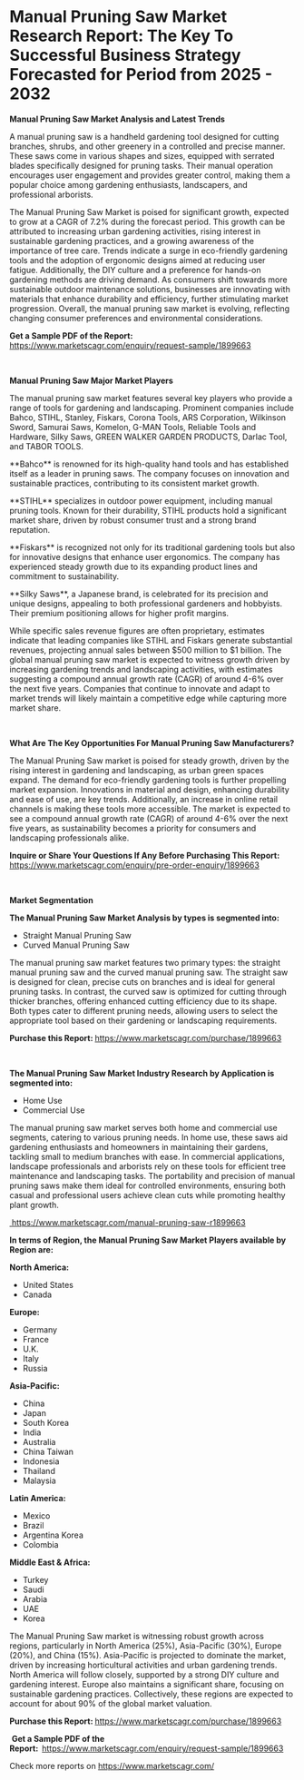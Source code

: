 <p><h1>Manual Pruning Saw Market Research Report: The Key To Successful Business Strategy Forecasted for Period from 2025 - 2032</h1></p><p><strong>Manual Pruning Saw Market Analysis and Latest Trends</strong></p>
<p><p>A manual pruning saw is a handheld gardening tool designed for cutting branches, shrubs, and other greenery in a controlled and precise manner. These saws come in various shapes and sizes, equipped with serrated blades specifically designed for pruning tasks. Their manual operation encourages user engagement and provides greater control, making them a popular choice among gardening enthusiasts, landscapers, and professional arborists.</p><p>The Manual Pruning Saw Market is poised for significant growth, expected to grow at a CAGR of 7.2% during the forecast period. This growth can be attributed to increasing urban gardening activities, rising interest in sustainable gardening practices, and a growing awareness of the importance of tree care. Trends indicate a surge in eco-friendly gardening tools and the adoption of ergonomic designs aimed at reducing user fatigue. Additionally, the DIY culture and a preference for hands-on gardening methods are driving demand. As consumers shift towards more sustainable outdoor maintenance solutions, businesses are innovating with materials that enhance durability and efficiency, further stimulating market progression. Overall, the manual pruning saw market is evolving, reflecting changing consumer preferences and environmental considerations.</p></p>
<p><strong>Get a Sample PDF of the Report:&nbsp;</strong> <a href="https://www.marketscagr.com/enquiry/request-sample/1899663?utm_campaign=3510&utm_medium=2&utm_source=Github&utm_content=ia&utm_term=10042025&utm_id=manual-pruning-saw">https://www.marketscagr.com/enquiry/request-sample/1899663</a></p>
<p>&nbsp;</p>
<p><strong>Manual Pruning Saw Major Market Players</strong></p>
<p><p>The manual pruning saw market features several key players who provide a range of tools for gardening and landscaping. Prominent companies include Bahco, STIHL, Stanley, Fiskars, Corona Tools, ARS Corporation, Wilkinson Sword, Samurai Saws, Komelon, G-MAN Tools, Reliable Tools and Hardware, Silky Saws, GREEN WALKER GARDEN PRODUCTS, Darlac Tool, and TABOR TOOLS. </p><p>**Bahco** is renowned for its high-quality hand tools and has established itself as a leader in pruning saws. The company focuses on innovation and sustainable practices, contributing to its consistent market growth. </p><p>**STIHL** specializes in outdoor power equipment, including manual pruning tools. Known for their durability, STIHL products hold a significant market share, driven by robust consumer trust and a strong brand reputation. </p><p>**Fiskars** is recognized not only for its traditional gardening tools but also for innovative designs that enhance user ergonomics. The company has experienced steady growth due to its expanding product lines and commitment to sustainability.</p><p>**Silky Saws**, a Japanese brand, is celebrated for its precision and unique designs, appealing to both professional gardeners and hobbyists. Their premium positioning allows for higher profit margins. </p><p>While specific sales revenue figures are often proprietary, estimates indicate that leading companies like STIHL and Fiskars generate substantial revenues, projecting annual sales between $500 million to $1 billion. The global manual pruning saw market is expected to witness growth driven by increasing gardening trends and landscaping activities, with estimates suggesting a compound annual growth rate (CAGR) of around 4-6% over the next five years. Companies that continue to innovate and adapt to market trends will likely maintain a competitive edge while capturing more market share.</p></p>
<p>&nbsp;</p>
<p><strong>What Are The Key Opportunities For Manual Pruning Saw Manufacturers?</strong></p>
<p><p>The Manual Pruning Saw market is poised for steady growth, driven by the rising interest in gardening and landscaping, as urban green spaces expand. The demand for eco-friendly gardening tools is further propelling market expansion. Innovations in material and design, enhancing durability and ease of use, are key trends. Additionally, an increase in online retail channels is making these tools more accessible. The market is expected to see a compound annual growth rate (CAGR) of around 4-6% over the next five years, as sustainability becomes a priority for consumers and landscaping professionals alike.</p></p>
<p><strong>Inquire or Share Your Questions If Any Before Purchasing This Report:</strong> <a href="https://www.marketscagr.com/enquiry/pre-order-enquiry/1899663?utm_campaign=3510&utm_medium=2&utm_source=Github&utm_content=ia&utm_term=10042025&utm_id=manual-pruning-saw">https://www.marketscagr.com/enquiry/pre-order-enquiry/1899663</a></p>
<p>&nbsp;</p>
<p><strong>Market Segmentation</strong></p>
<p><strong>The Manual Pruning Saw Market Analysis by types is segmented into:</strong></p>
<p><ul><li>Straight Manual Pruning Saw</li><li>Curved Manual Pruning Saw</li></ul></p>
<p><p>The manual pruning saw market features two primary types: the straight manual pruning saw and the curved manual pruning saw. The straight saw is designed for clean, precise cuts on branches and is ideal for general pruning tasks. In contrast, the curved saw is optimized for cutting through thicker branches, offering enhanced cutting efficiency due to its shape. Both types cater to different pruning needs, allowing users to select the appropriate tool based on their gardening or landscaping requirements.</p></p>
<p><strong>Purchase this Report:&nbsp;</strong><a href="https://www.marketscagr.com/purchase/1899663?utm_campaign=3510&utm_medium=2&utm_source=Github&utm_content=ia&utm_term=10042025&utm_id=manual-pruning-saw">https://www.marketscagr.com/purchase/1899663</a></p>
<p>&nbsp;</p>
<p><strong>The Manual Pruning Saw Market Industry Research by Application is segmented into:</strong></p>
<p><ul><li>Home Use</li><li>Commercial Use</li></ul></p>
<p><p>The manual pruning saw market serves both home and commercial use segments, catering to various pruning needs. In home use, these saws aid gardening enthusiasts and homeowners in maintaining their gardens, tackling small to medium branches with ease. In commercial applications, landscape professionals and arborists rely on these tools for efficient tree maintenance and landscaping tasks. The portability and precision of manual pruning saws make them ideal for controlled environments, ensuring both casual and professional users achieve clean cuts while promoting healthy plant growth.</p></p>
<p><a href="https://www.marketscagr.com/manual-pruning-saw-r1899663?utm_campaign=3510&utm_medium=2&utm_source=Github&utm_content=ia&utm_term=10042025&utm_id=manual-pruning-saw">&nbsp;https://www.marketscagr.com/manual-pruning-saw-r1899663</a></p>
<p><strong>In terms of Region, the Manual Pruning Saw Market Players available by Region are:</strong></p>
<p>
    <p> <strong> North America: </strong>
        <ul>
            <li>United States</li>
            <li>Canada</li>
        </ul>
        </p> 
    <p> <strong> Europe: </strong>
        <ul>
            <li>Germany</li>
            <li>France</li>
            <li>U.K.</li>
            <li>Italy</li>
            <li>Russia</li>
        </ul>
        </p> 
    <p> <strong> Asia-Pacific: </strong>
        <ul>
            <li>China</li>
            <li>Japan</li>
            <li>South Korea</li>
            <li>India</li>
            <li>Australia</li>
            <li>China Taiwan</li>
            <li>Indonesia</li>
            <li>Thailand</li>
            <li>Malaysia</li>
        </ul>
        </p> 
    <p> <strong> Latin America: </strong>
        <ul>
            <li>Mexico</li>
            <li>Brazil</li>
            <li>Argentina Korea</li>
            <li>Colombia</li>
        </ul>
        </p> 
    <p> <strong> Middle East & Africa: </strong>
        <ul>
            <li>Turkey</li>
            <li>Saudi</li>
            <li>Arabia</li>
            <li>UAE</li>
            <li>Korea</li>
        </ul>
    </p>
    </p>
<p><p>The Manual Pruning Saw market is witnessing robust growth across regions, particularly in North America (25%), Asia-Pacific (30%), Europe (20%), and China (15%). Asia-Pacific is projected to dominate the market, driven by increasing horticultural activities and urban gardening trends. North America will follow closely, supported by a strong DIY culture and gardening interest. Europe also maintains a significant share, focusing on sustainable gardening practices. Collectively, these regions are expected to account for about 90% of the global market valuation.</p></p>
<p><strong>Purchase this Report: </strong><a href="https://www.marketscagr.com/purchase/1899663?utm_campaign=3510&utm_medium=2&utm_source=Github&utm_content=ia&utm_term=10042025&utm_id=manual-pruning-saw">https://www.marketscagr.com/purchase/1899663</a></p>
<p>&nbsp;<strong>Get a Sample PDF of the Report:&nbsp;&nbsp;</strong><a href="https://www.marketscagr.com/enquiry/request-sample/1899663?utm_campaign=3510&utm_medium=2&utm_source=Github&utm_content=ia&utm_term=10042025&utm_id=manual-pruning-saw">https://www.marketscagr.com/enquiry/request-sample/1899663</a></p>
<p><strong></strong></p>
<p>Check more reports on <a href="https://www.marketscagr.com/?utm_campaign=3510&utm_medium=2&utm_source=Github&utm_content=ia&utm_term=10042025&utm_id=manual-pruning-saw">https://www.marketscagr.com/</a></p>